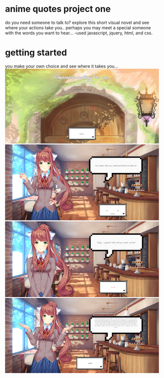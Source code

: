 # anime quotes project one

do you need someone to talk to? explore this short visual novel and see where your actions take you.. perhaps you may meet a special someone with the words you want to hear... 
-used javascript, jquery, html, and css.
# getting started
you make your own choice and see where it takes you...
![home-page](https://github.com/atruong0914/ProjectOne/blob/main/images/homepage.png)
![page-one](https://github.com/atruong0914/ProjectOne/blob/main/images/firstpage.png)
![no-page](https://github.com/atruong0914/ProjectOne/blob/main/images/nopage.png)
![yes-page](https://github.com/atruong0914/ProjectOne/blob/main/images/yespage.png)
